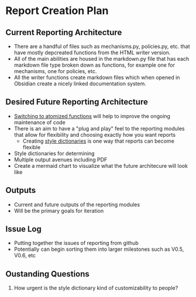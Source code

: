 # Report Creation Plan

## Current Reporting Architecture

- There are a handful of files such as mechanisms.py, policies.py, etc. that have mostly depcreated functions from the HTML writer version.
- All of the main abilities are housed in the markdown.py file that has each markdown file type broken down as functions, for example one for mechanisms, one for policies, etc.
- All the writer functions create markdown files which when opened in Obsidian create a nicely linked documentation system.

## Desired Future Reporting Architecture

- [Switching to atomized functions](https://github.com/BlockScience/MSML/issues/165) will help to improve the ongoing maintenance of code
- There is an aim to have a "plug and play" feel to the reporting modules that allow for flexibility and choosing exactly how you want reports
    - Creating [style dictionaries](https://github.com/BlockScience/MSML/issues/251) is one way that reports can become flexible
- Style dictionaries for determining
- Multiple output avenues including PDF
- Create a mermaid chart to visualize what the future architecure will look like

## Outputs

- Current and future outputs of the reporting modules
- Will be the primary goals for iteration

## Issue Log

- Putting together the issues of reporting from github
- Potentially can begin sorting them into larger milestones such as V0.5, V0.6, etc

## Oustanding Questions

1. How urgent is the style dictionary kind of customizability to people?